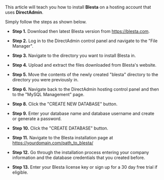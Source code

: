 This article will teach you how to install **Blesta** on a hosting account that uses **DirectAdmin**. 

Simply follow the steps as shown below.

* **Step 1.** Download then latest Blesta version from https://blesta.com.

* **Step 2.** Log in to the DirectAdmin control panel and navigate to the "File Manager".

* **Step 3.** Navigate to the directory you want to install Blesta in.

* **Step 4.** Upload and extract the files downloaded from Blesta's website.

* **Step 5.** Move the contents of the newly created "blesta" directory to the directory you were previously in.

* **Step 6.** Navigate back to the DirectAdmin hosting control panel and then to the "MySQL Management" page.

* **Step 8.** Click the "CREATE NEW DATABASE" button.

* **Step 9.** Enter your database name and database username and create or generate a password.

* **Step 10.** Click the "CREATE DATABASE" button.

* **Step 11.** Navigate to the Blesta installation page at https://yourdomain.com/path_to_blesta/

* **Step 12.** Go through the installation process entering your company information and the database credentials that you created before.

* **Step 13.** Enter your Blesta license key or sign up for a 30 day free trial if eligible.
